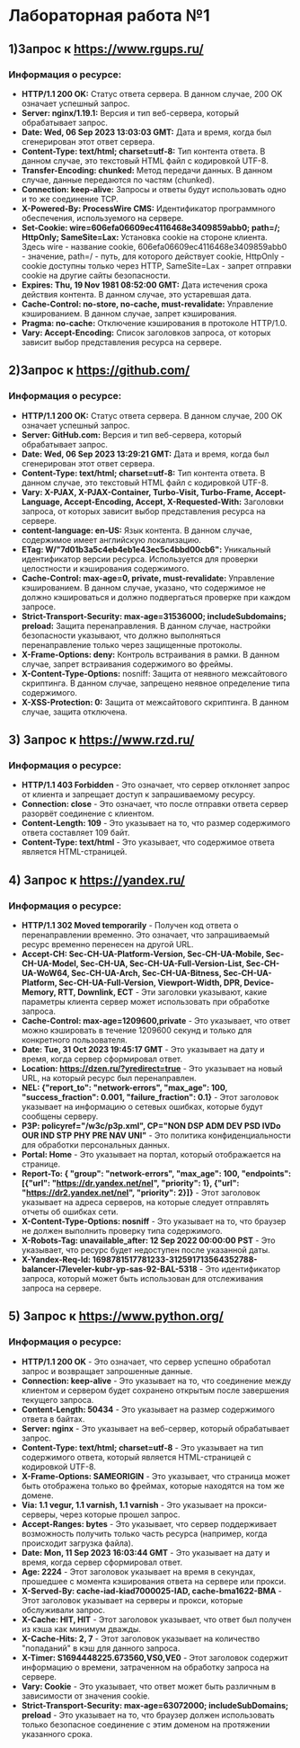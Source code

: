 # Лабораторная работа №1
## 1)Запрос к https://www.rgups.ru/
### Информация о ресурсе:
- **HTTP/1.1 200 OK:** Статус ответа сервера. В данном случае, 200 OK означает успешный запрос.
- **Server: nginx/1.19.1:** Версия и тип веб-сервера, который обрабатывает запрос.
- **Date: Wed, 06 Sep 2023 13:03:03 GMT:** Дата и время, когда был сгенерирован этот ответ сервера.
- **Content-Type: text/html; charset=utf-8:** Тип контента ответа. В данном случае, это текстовый HTML файл с кодировкой UTF-8.
- **Transfer-Encoding: chunked:** Метод передачи данных. В данном случае, данные передаются по частям (chunked).
- **Connection: keep-alive:** Запросы и ответы будут использовать одно и то же соединение TCP.
- **X-Powered-By: ProcessWire CMS:** Идентификатор программного обеспечения, используемого на сервере.
- **Set-Cookie: wire=606efa06609ec4116468e3409859abb0; path=/; HttpOnly; SameSite=Lax:** Установка cookie на стороне клиента. Здесь wire - название cookie, 606efa06609ec4116468e3409859abb0 - значение, path=/ - путь, для которого действует cookie, HttpOnly - cookie доступны только через HTTP, SameSite=Lax - запрет отправки cookie на другие сайты безопасности.
- **Expires: Thu, 19 Nov 1981 08:52:00 GMT:** Дата истечения срока действия контента. В данном случае, это устаревшая дата.
- **Cache-Control: no-store, no-cache, must-revalidate:** Управление кэшированием. В данном случае, запрет кэширования.
- **Pragma: no-cache:** Отключение кэширования в протоколе HTTP/1.0.
- **Vary: Accept-Encoding:** Список заголовков запроса, от которых зависит выбор представления ресурса на сервере.

## 2)Запрос к https://github.com/
### Информация о ресурсе:
- **HTTP/1.1 200 OK:** Статус ответа сервера. В данном случае, 200 OK означает успешный запрос.
- **Server: GitHub.com:** Версия и тип веб-сервера, который обрабатывает запрос.
- **Date: Wed, 06 Sep 2023 13:29:21 GMT:** Дата и время, когда был сгенерирован этот ответ сервера.
- **Content-Type: text/html; charset=utf-8:** Тип контента ответа. В данном случае, это текстовый HTML файл с кодировкой UTF-8.
- **Vary: X-PJAX, X-PJAX-Container, Turbo-Visit, Turbo-Frame, Accept-Language, Accept-Encoding, Accept, X-Requested-With:** Заголовки запроса, от которых зависит выбор представления ресурса на сервере.
- **content-language: en-US:** Язык контента. В данном случае, содержимое имеет английскую локализацию.
- **ETag: W/"7d01b3a5c4eb4eb1e43ec5c4bbd00cb6":** Уникальный идентификатор версии ресурса. Используется для проверки целостности и кэширования содержимого.
- **Cache-Control: max-age=0, private, must-revalidate:** Управление кэшированием. В данном случае, указано, что содержимое не должно кэшироваться и должно подвергаться проверке при каждом запросе.
- **Strict-Transport-Security: max-age=31536000; includeSubdomains; preload:** Защита перенаправления. В данном случае, настройки безопасности указывают, что должно выполняться перенаправление только через защищенные протоколы.
- **X-Frame-Options: deny:** Контроль встраивания в рамки. В данном случае, запрет встраивания содержимого во фреймы.
- **X-Content-Type-Options:** nosniff: Защита от неявного межсайтового скриптинга. В данном случае, запрещено неявное определение типа содержимого.
- **X-XSS-Protection: 0:** Защита от межсайтового скриптинга. В данном случае, защита отключена.

## 3) Запрос к https://www.rzd.ru/
### Информация о ресурсе:
- **HTTP/1.1 403 Forbidden** - Это означает, что сервер отклоняет запрос от клиента и запрещает доступ к запрашиваемому ресурсу. 
- **Connection: close** - Это означает, что после отправки ответа сервер разорвёт соединение с клиентом.
- **Content-Length: 109** - Это указывает на то, что размер содержимого ответа составляет 109 байт.
- **Content-Type: text/html** - Это указывает, что содержимое ответа является HTML-страницей.

## 4) Запрос к https://yandex.ru/
### Информация о ресурсе:
- **HTTP/1.1 302 Moved temporarily** - Получен код ответа о перенаправлении временно. Это означает, что запрашиваемый ресурс временно перенесен на другой URL. 
- **Accept-CH: Sec-CH-UA-Platform-Version, Sec-CH-UA-Mobile, Sec-CH-UA-Model, Sec-CH-UA, Sec-CH-UA-Full-Version-List, Sec-CH-UA-WoW64, Sec-CH-UA-Arch, Sec-CH-UA-Bitness, Sec-CH-UA-Platform, Sec-CH-UA-Full-Version, Viewport-Width, DPR, Device-Memory, RTT, Downlink, ECT** - Эти заголовки указывают, какие параметры клиента сервер может использовать при обработке запроса.
- **Cache-Control: max-age=1209600,private** - Это указывает, что ответ можно кэшировать в течение 1209600 секунд и только для конкретного пользователя.
- **Date: Tue, 31 Oct 2023 19:45:17 GMT** - Это указывает на дату и время, когда сервер сформировал ответ.
- **Location: https://dzen.ru/?yredirect=true** - Это указывает на новый URL, на который ресурс был перенаправлен.
- **NEL: {"report_to": "network-errors", "max_age": 100, "success_fraction": 0.001, "failure_fraction": 0.1}** - Этот заголовок указывает на информацию о сетевых ошибках, которые будут сообщены серверу.
- **P3P: policyref="/w3c/p3p.xml", CP="NON DSP ADM DEV PSD IVDo OUR IND STP PHY PRE NAV UNI"** - Это политика конфиденциальности для обработки персональных данных.
- **Portal: Home** - Это указывает на портал, который отображается на странице.
- **Report-To: { "group": "network-errors", "max_age": 100, "endpoints": [{"url": "https://dr.yandex.net/nel", "priority": 1}, {"url": "https://dr2.yandex.net/nel", "priority": 2}]}** - Этот заголовок указывает на адреса серверов, на которые следует отправлять отчеты об ошибках сети.
- **X-Content-Type-Options: nosniff** - Это указывает на то, что браузер не должен выполнить проверку типа содержимого.
- **X-Robots-Tag: unavailable_after: 12 Sep 2022 00:00:00 PST** - Это указывает, что ресурс будет недоступен после указанной даты.
- **X-Yandex-Req-Id: 1698781517781233-312591713564352788-balancer-l7leveler-kubr-yp-sas-92-BAL-5318** - Это идентификатор запроса, который может быть использован для отслеживания запроса на сервере.

## 5) Запрос к https://www.python.org/
### Информация о ресурсе:
- **HTTP/1.1 200 OK** - Это означает, что сервер успешно обработал запрос и возвращает запрошенные данные.
- **Connection: keep-alive** - Это указывает на то, что соединение между клиентом и сервером будет сохранено открытым после завершения текущего запроса.
- **Content-Length: 50434** - Это указывает на размер содержимого ответа в байтах.
- **Server: nginx** - Это указывает на веб-сервер, который обрабатывает запрос.
- **Content-Type: text/html; charset=utf-8** - Это указывает на тип содержимого ответа, который является HTML-страницей с кодировкой UTF-8.
- **X-Frame-Options: SAMEORIGIN** - Это указывает, что страница может быть отображена только во фреймах, которые находятся на том же домене.
- **Via: 1.1 vegur, 1.1 varnish, 1.1 varnish** - Это указывает на прокси-серверы, через которые прошел запрос.
- **Accept-Ranges: bytes** - Это указывает, что сервер поддерживает возможность получить только часть ресурса (например, когда происходит загрузка файла).
- **Date: Mon, 11 Sep 2023 16:03:44 GMT** - Это указывает на дату и время, когда сервер сформировал ответ.
- **Age: 2224** - Этот заголовок указывает на время в секундах, прошедшее с момента кэширования ответа на сервере или прокси.
- **X-Served-By: cache-iad-kiad7000025-IAD, cache-bma1622-BMA** - Этот заголовок указывает на серверы и прокси, которые обслуживали запрос.
- **X-Cache: HIT, HIT** - Этот заголовок указывает, что ответ был получен из кэша как минимум дважды.
- **X-Cache-Hits: 2, 7** - Этот заголовок указывает на количество "попаданий" в кэш для данного запроса.
- **X-Timer: S1694448225.673560,VS0,VE0** - Этот заголовок содержит информацию о времени, затраченном на обработку запроса на сервере.
- **Vary: Cookie** - Это указывает, что ответ может быть различным в зависимости от значения cookie.
- **Strict-Transport-Security: max-age=63072000; includeSubDomains; preload** - Это указывает на то, что браузер должен использовать только безопасное соединение с этим доменом на протяжении указанного срока.